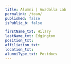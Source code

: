 ```yaml
---
title: Alumni | Awadalla Lab
permalink: /team/
published: false
isPublic_b: false

firstName_txt: Hilary
lastName_txt: Edgington 
position_txt: 
affiliation_txt:
location_txt:
alumniType_txt: Postdocs
---
```

